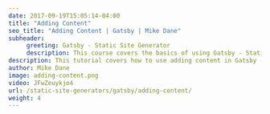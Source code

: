```yaml
---
date: 2017-09-19T15:05:14-04:00
title: "Adding Content"
seo_title: "Adding Content | Gatsby | Mike Dane"
subheader:
     greeting: Gatsby - Static Site Generator
     description: This course covers the basics of using Gatsby - Static Site Generator. Work your way through the videos and we'll teach you everything you need to know to create a professional and scalable website or blog!
description: This tutorial covers how to use adding content in Gatsby -  Static Site Generator.
author: Mike Dane
image: adding-content.png
video: JFwZeuykjo4
url: /static-site-generators/gatsby/adding-content/
weight: 4
---
```

